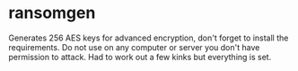 # ransomgen
Generates 256 AES keys for advanced encryption, don't forget to install the requirements.
Do not use on any computer or server you don't have permission to attack.
Had to work out a few kinks but everything is set.
